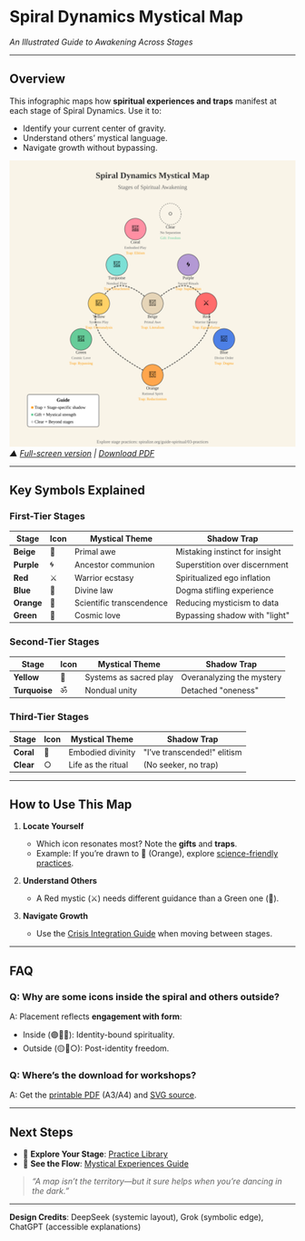 # Spiral Dynamics Mystical Map  
*An Illustrated Guide to Awakening Across Stages*

---

## **Overview**  
This infographic maps how **spiritual experiences and traps** manifest at each stage of Spiral Dynamics. Use it to:  
- Identify your current center of gravity.  
- Understand others’ mystical language.  
- Navigate growth without bypassing.  

![Spiral Dynamics Mystical Map](./spiral-map.svg)  
*▲ [Full-screen version](./spiral-map.svg) | [Download PDF](./spiral-map.pdf)*  

---

## **Key Symbols Explained**  
### **First-Tier Stages**  
| Stage  | Icon | Mystical Theme          | Shadow Trap               |
|--------|------|-------------------------|---------------------------|
| **Beige**  | 🌱   | Primal awe              | Mistaking instinct for insight |
| **Purple** | 🌀   | Ancestor communion      | Superstition over discernment |
| **Red**    | ⚔️   | Warrior ecstasy         | Spiritualized ego inflation |
| **Blue**   | 📜   | Divine law              | Dogma stifling experience |
| **Orange** | 🔬   | Scientific transcendence | Reducing mysticism to data |
| **Green**  | 💚   | Cosmic love             | Bypassing shadow with "light" |

### **Second-Tier Stages**  
| Stage      | Icon | Mystical Theme          | Shadow Trap               |
|------------|------|-------------------------|---------------------------|
| **Yellow** | 🧩   | Systems as sacred play  | Overanalyzing the mystery |
| **Turquoise** | ॐ   | Nondual unity           | Detached "oneness"        |

### **Third-Tier Stages**  
| Stage      | Icon | Mystical Theme          | Shadow Trap               |
|------------|------|-------------------------|---------------------------|
| **Coral**  | 🪸   | Embodied divinity       | "I’ve transcended!" elitism |
| **Clear**  | ○    | Life as the ritual       | (No seeker, no trap)      |

---

## **How to Use This Map**  
1. **Locate Yourself**  
   - Which icon resonates most? Note the **gifts** and **traps**.  
   - Example: If you’re drawn to 🔬 (Orange), explore [science-friendly practices](/guide-spiritual/03-practices/orange-practices.md).  

2. **Understand Others**  
   - A Red mystic (⚔️) needs different guidance than a Green one (💚).  

3. **Navigate Growth**  
   - Use the [Crisis Integration Guide](/guide-spiritual/04-crisis-integration/) when moving between stages.  

---

## **FAQ**  
### **Q: Why are some icons inside the spiral and others outside?**  
A: Placement reflects **engagement with form**:  
- Inside (🟣🔴🔵): Identity-bound spirituality.  
- Outside (🟡🪸○): Post-identity freedom.  

### **Q: Where’s the download for workshops?**  
A: Get the [printable PDF](/guides/spiritual/spiral-map.pdf) (A3/A4) and [SVG source](/guides/spiritual/spiral-map.svg).  

---

## **Next Steps**  
- 🧭 **Explore Your Stage**: [Practice Library](/guide-spiritual/03-practices/)  
- 🌊 **See the Flow**: [Mystical Experiences Guide](/guide-spiritual/mystical-experiences-101.md)  

> *“A map isn’t the territory—but it sure helps when you’re dancing in the dark.”*  

---
**Design Credits**: DeepSeek (systemic layout), Grok (symbolic edge), ChatGPT (accessible explanations)  
